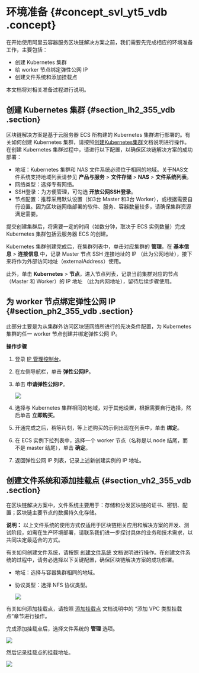 # 环境准备 {#concept_svl_yt5_vdb .concept}

在开始使用阿里云容器服务区块链解决方案之前，我们需要先完成相应的环境准备工作，主要包括：

-   创建 Kubernetes 集群
-   给 worker 节点绑定弹性公网 IP
-   创建文件系统和添加挂载点

本文档将对相关准备过程进行说明。

## 创建 Kubernetes 集群 {#section_lh2_355_vdb .section}

区块链解决方案是基于云服务器 ECS 所构建的 Kubernetes 集群进行部署的。有关如何创建 Kubernetes 集群，请按照[创建Kubernetes集群](../../../../../intl.zh-CN/用户指南/Kubernetes集群/集群管理/创建Kubernetes集群.md#)文档说明进行操作。在创建 Kubernetes 集群过程中，请进行以下配置，以确保区块链解决方案的成功部署：

-   地域：Kubernetes 集群和 NAS 文件系统必须位于相同的地域。关于NAS文件系统支持地域列表请参见 **产品与服务** \> **文件存储** \> **NAS** \> **文件系统列表**。
-   网络类型：选择专有网络。
-   SSH登录：为方便管理，可勾选 **开放公网SSH登录**。
-   节点配置：推荐采用默认设置（如3台 Master 和3台 Worker），或根据需要自行设置。因为区块链网络部署的软件、服务、容器数量较多，请确保集群资源满足需要。

提交创建集群后，将需要一定的时间（如数分钟，取决于 ECS 实例数量）完成 Kubernetes 集群包括云服务器 ECS 的创建。

Kubernetes 集群创建完成后，在集群列表中，单击对应集群的 **管理**，在 **基本信息** \> **连接信息** 中，记录 Master 节点 SSH 连接地址的 IP （此为公网地址），接下来将作为外部访问地址（externalAddress）使用。

此外，单击 **Kubernetes** \> **节点**，进入节点列表，记录当前集群对应的节点（Master 和 Worker）的 IP 地址 （此为内网地址），留待后续步骤使用。

## 为 worker 节点绑定弹性公网 IP {#section_ph2_355_vdb .section}

此部分主要是为从集群外访问区块链网络所进行的先决条件配置，为 Kubernetes 集群的任一 worker 节点创建并绑定弹性公网 IP。

**操作步骤**

1.  登录 [IP 管理控制台](https://ip.console.aliyun.com/)。
2.  在左侧导航栏，单击 **弹性公网IP**。
3.  单击 **申请弹性公网IP**。

    ![](http://static-aliyun-doc.oss-cn-hangzhou.aliyuncs.com/assets/img/16617/15546939599833_zh-CN.png)

4.  选择与 Kubernetes 集群相同的地域，对于其他设置，根据需要自行选择，然后单击 **立即购买**。
5.  开通完成之后，稍等片刻，等上述购买的示例出现在列表中，单击 **绑定**。
6.  在 ECS 实例下拉列表中，选择一个 worker 节点（名称是以 node 结尾，而不是 master 结尾），单击 **确定**。
7.  返回弹性公网 IP 列表，记录上述新创建实例的 IP 地址。

## 创建文件系统和添加挂载点 {#section_vh2_355_vdb .section}

在区块链解决方案中，文件系统主要用于：存储和分发区块链的证书、密钥、配置；区块链主要节点的数据持久化存储。

**说明：** 以上文件系统的使用方式仅适用于区块链相关应用和解决方案的开发、测试阶段，如需在生产环境部署，请联系我们进一步探讨具体的业务和技术需求，以共同决定最适合的方式。

有关如何创建文件系统，请按照 [创建文件系统](https://www.alibabacloud.com/help/zh/faq-detail/27526.htm) 文档说明进行操作。在创建文件系统的过程中，请务必选择以下关键配置，确保区块链解决方案的成功部署。

-   地域：选择与容器集群相同的地域。
-   协议类型：选择 NFS 协议类型。

    ![](http://static-aliyun-doc.oss-cn-hangzhou.aliyuncs.com/assets/img/16617/15546939599835_zh-CN.png)


有关如何添加挂载点，请按照 [添加挂载点](https://www.alibabacloud.com/help/zh/faq-detail/60431.htm) 文档说明中的 “添加 VPC 类型挂载点”章节进行操作。

完成添加挂载点后，选择文件系统的 **管理** 选项。

![](http://static-aliyun-doc.oss-cn-hangzhou.aliyuncs.com/assets/img/16617/15546939599836_zh-CN.png)

然后记录挂载点的挂载地址。

![](http://static-aliyun-doc.oss-cn-hangzhou.aliyuncs.com/assets/img/16617/15546939599837_zh-CN.png)

